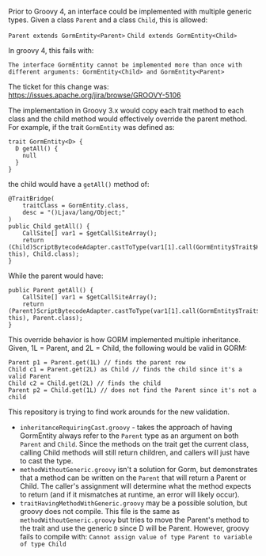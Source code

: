 Prior to Groovy 4, an interface could be implemented with multiple generic types.  Given a class `Parent` and a class `Child`, this is allowed: 

`Parent extends GormEntity<Parent>`
`Child extends GormEntity<Child>`

In groovy 4, this fails with: 

`The interface GormEntity cannot be implemented more than once with different arguments: GormEntity<Child> and GormEntity<Parent>`

The ticket for this change was: https://issues.apache.org/jira/browse/GROOVY-5106 

The implementation in Groovy 3.x would copy each trait method to each class and the child method would effectively override the parent method.  For example, if the trait `GormEntity` was defined as: 

	trait GormEntity<D> {
	  D getAll() {
	    null
	  }
	}

the child would have a `getAll()` method of:

	@TraitBridge(
        traitClass = GormEntity.class,
        desc = "()Ljava/lang/Object;"
    )
    public Child getAll() {
        CallSite[] var1 = $getCallSiteArray();
        return (Child)ScriptBytecodeAdapter.castToType(var1[1].call(GormEntity$Trait$Helper.class, this), Child.class);
    }

While the parent would have: 

	public Parent getAll() {
        CallSite[] var1 = $getCallSiteArray();
        return (Parent)ScriptBytecodeAdapter.castToType(var1[1].call(GormEntity$Trait$Helper.class, this), Parent.class);
    }

This override behavior is how GORM implemented multiple inheritance.  Given, 1L = Parent, and 2L = Child, the following would be valid in GORM:

	Parent p1 = Parent.get(1L) // finds the parent row
	Child c1 = Parent.get(2L) as Child // finds the child since it's a valid Parent
	Child c2 = Child.get(2L) // finds the child
	Parent p2 = Child.get(1L) // does not find the Parent since it's not a child

This repository is trying to find work arounds for the new validation.

* `inheritanceRequiringCast.groovy` - takes the approach of having GormEntity always refer to the `Parent` type as an argument on both `Parent` and `Child`.  Since the methods on the trait get the current class, calling Child methods will still return children, and callers will just have to cast the type. 
* `methodWithoutGeneric.groovy` isn't a solution for Gorm, but demonstrates that a method can be written on the `Parent` that will return a Parent or Child.  The caller's assignment will determine what the method expects to return (and if it mismatches at runtime, an error will likely occur).
* `traitHavingMethodWithGeneric.groovy` may be a possible solution, but groovy does not compile.  This file is the same as `methodWithoutGeneric.groovy` but tries to move the Parent's method to the trait and use the generic `D` since D will be Parent.  However, groovy fails to compile with: `Cannot assign value of type Parent to variable of type Child`